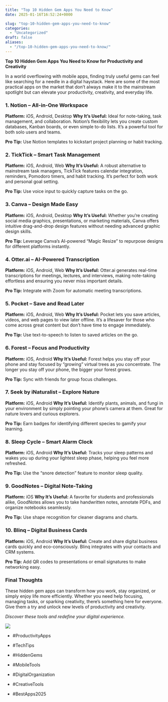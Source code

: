 ```yaml
---
title: "Top 10 Hidden Gem Apps You Need to Know"
date: 2025-01-16T16:52:24+0000

slug: "top-10-hidden-gem-apps-you-need-to-know"
categories:
  - "Uncategorized"
draft: false
aliases:
  - "/top-10-hidden-gem-apps-you-need-to-know/"
---
```

**Top 10 Hidden Gem Apps You Need to Know for Productivity and Creativity**

In a world overflowing with mobile apps, finding truly useful gems can feel like searching for a needle in a digital haystack. Here are some of the most practical apps on the market that don’t always make it to the mainstream spotlight but can elevate your productivity, creativity, and everyday life.

### 1. **Notion – All-in-One Workspace**

**Platform:** iOS, Android, Desktop
**Why It’s Useful:** Ideal for note-taking, task management, and collaboration. Notion’s flexibility lets you create custom databases, Kanban boards, or even simple to-do lists. It’s a powerful tool for both solo users and teams.

**Pro Tip:** Use Notion templates to kickstart project planning or habit tracking.

### 2. **TickTick – Smart Task Management**

**Platform:** iOS, Android, Web
**Why It’s Useful:** A robust alternative to mainstream task managers, TickTick features calendar integration, reminders, Pomodoro timers, and habit tracking. It’s perfect for both work and personal goal setting.

**Pro Tip:** Use voice input to quickly capture tasks on the go.

### 3. **Canva – Design Made Easy**

**Platform:** iOS, Android, Desktop
**Why It’s Useful:** Whether you’re creating social media graphics, presentations, or marketing materials, Canva offers intuitive drag-and-drop design features without needing advanced graphic design skills.

**Pro Tip:** Leverage Canva’s AI-powered “Magic Resize” to repurpose designs for different platforms instantly.

### 4. **Otter.ai – AI-Powered Transcription**

**Platform:** iOS, Android, Web
**Why It’s Useful:** Otter.ai generates real-time transcriptions for meetings, lectures, and interviews, making note-taking effortless and ensuring you never miss important details.

**Pro Tip:** Integrate with Zoom for automatic meeting transcriptions.

### 5. **Pocket – Save and Read Later**

**Platform:** iOS, Android, Web
**Why It’s Useful:** Pocket lets you save articles, videos, and web pages to view later offline. It’s a lifesaver for those who come across great content but don’t have time to engage immediately.

**Pro Tip:** Use text-to-speech to listen to saved articles on the go.

### 6. **Forest – Focus and Productivity**

**Platform:** iOS, Android
**Why It’s Useful:** Forest helps you stay off your phone and stay focused by “growing” virtual trees as you concentrate. The longer you stay off your phone, the bigger your forest grows.

**Pro Tip:** Sync with friends for group focus challenges.

### 7. **Seek by iNaturalist – Explore Nature**

**Platform:** iOS, Android
**Why It’s Useful:** Identify plants, animals, and fungi in your environment by simply pointing your phone’s camera at them. Great for nature lovers and curious explorers.

**Pro Tip:** Earn badges for identifying different species to gamify your learning.

### 8. **Sleep Cycle – Smart Alarm Clock**

**Platform:** iOS, Android
**Why It’s Useful:** Tracks your sleep patterns and wakes you up during your lightest sleep phase, helping you feel more refreshed.

**Pro Tip:** Use the “snore detection” feature to monitor sleep quality.

### 9. **GoodNotes – Digital Note-Taking**

**Platform:** iOS
**Why It’s Useful:** A favorite for students and professionals alike, GoodNotes allows you to take handwritten notes, annotate PDFs, and organize notebooks seamlessly.

**Pro Tip:** Use shape recognition for cleaner diagrams and charts.

### 10. **Blinq – Digital Business Cards**

**Platform:** iOS, Android
**Why It’s Useful:** Create and share digital business cards quickly and eco-consciously. Blinq integrates with your contacts and CRM systems.

**Pro Tip:** Add QR codes to presentations or email signatures to make networking easy.

### **Final Thoughts**

These hidden gem apps can transform how you work, stay organized, or simply enjoy life more efficiently. Whether you need help focusing, managing tasks, or sparking creativity, there’s something here for everyone. Give them a try and unlock new levels of productivity and creativity.

*Discover these tools and redefine your digital experience.*

![](/DALL·E-2025-01-15-18.50.11-A-serene-minimalist-digital-artwork-representing-productivity-and-creativity.-The-image-features-a-workspace-scene-with-a-sleek-laptop-smartphone-di.webp)

- #ProductivityApps

- #TechTips

- #HiddenGems

- #MobileTools

- #DigitalOrganization

- #CreativeTools

- #BestApps2025